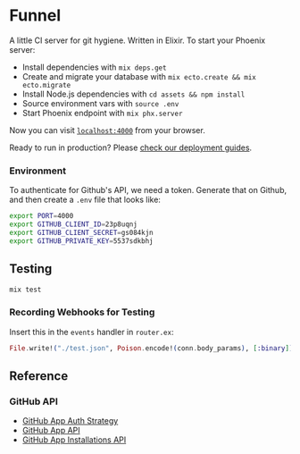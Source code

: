 # Funnel

A little CI server for git hygiene. Written in Elixir.
To start your Phoenix server:

  * Install dependencies with `mix deps.get`
  * Create and migrate your database with `mix ecto.create && mix ecto.migrate`
  * Install Node.js dependencies with `cd assets && npm install`
  * Source environment vars with `source .env`
  * Start Phoenix endpoint with `mix phx.server`

Now you can visit [`localhost:4000`](http://localhost:4000) from your browser.

Ready to run in production? Please [check our deployment guides](http://www.phoenixframework.org/docs/deployment).

### Environment

To authenticate for Github's API, we need a token. Generate that on Github, and then create a `.env` file that looks like:

```bash
export PORT=4000
export GITHUB_CLIENT_ID=23p8uqnj
export GITHUB_CLIENT_SECRET=gs084kjn
export GITHUB_PRIVATE_KEY=5537sdkbhj
```

## Testing

```bash
mix test
```

### Recording Webhooks for Testing

Insert this in the `events` handler in `router.ex`:

```elixir
File.write!("./test.json", Poison.encode!(conn.body_params), [:binary])
```

## Reference

### GitHub API

* [GitHub App Auth Strategy](https://developer.github.com/apps/building-integrations/setting-up-and-registering-github-apps/about-authentication-options-for-github-apps/#about-authentication-options-for-github-apps)
* [GitHub App API](https://developer.github.com/v3/apps/)
* [GitHub App Installations API](https://developer.github.com/v3/apps/installations/)
